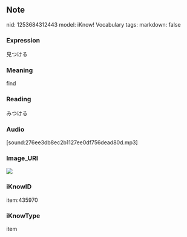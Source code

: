 ## Note
nid: 1253684312443
model: iKnow! Vocabulary
tags: 
markdown: false

### Expression
見つける

### Meaning
find

### Reading
みつける

### Audio
[sound:276ee3db8ec2b1127ee0df756dead80d.mp3]

### Image_URI
<img src="3ce3db80d37d4902cdafa8ecde0667f8.jpg">

### iKnowID
item:435970

### iKnowType
item
